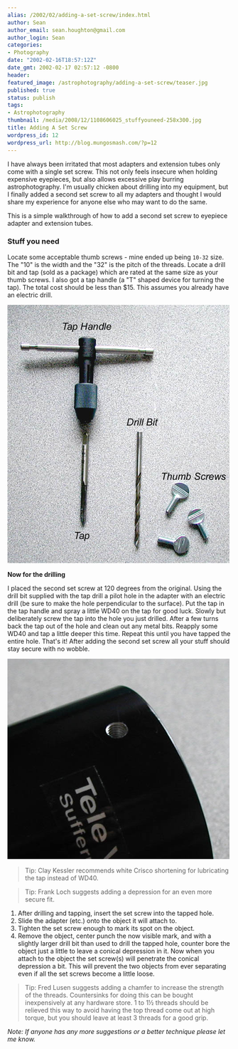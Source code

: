 ```yaml
---
alias: /2002/02/adding-a-set-screw/index.html
author: Sean
author_email: sean.houghton@gmail.com
author_login: Sean
categories:
- Photography
date: "2002-02-16T18:57:12Z"
date_gmt: 2002-02-17 02:57:12 -0800
header:
featured_image: /astrophotography/adding-a-set-screw/teaser.jpg
published: true
status: publish
tags:
- Astrophotography
thumbnail: /media/2008/12/1108606025_stuffyouneed-258x300.jpg
title: Adding A Set Screw
wordpress_id: 12
wordpress_url: http://blog.mungosmash.com/?p=12
---
```

I have always been irritated that most adapters and extension tubes only come with a single set screw. This not only feels insecure when holding expensive eyepieces, but also allows excessive play burring astrophotography. I'm usually chicken about drilling into my equipment, but I finally added a second set screw to all my adapters and thought I would share my experience for anyone else who may want to do the same.

This is a simple walkthrough of how to add a second set screw to eyepiece adapter and extension tubes.

### Stuff you need
Locate some acceptable thumb screws - mine ended up being `10-32` size. The "10" is the width and the "32" is the pitch of the threads. Locate a drill bit and tap (sold as a package) which are rated at the same size as your thumb screws. I also got a tap handle (a "T" shaped device for turning the tap). The total cost should be less than $15. This assumes you already have an electric drill.

![](1108606025_stuffyouneed.jpg)

**Now for the drilling**

I placed the second set screw at 120 degrees from the original. Using the drill bit supplied with the tap drill a pilot hole in the adapter with an electric drill (be sure to make the hole perpendicular to the surface). Put the tap in the tap handle and spray a little WD40 on the tap for good luck. Slowly but deliberately screw the tap into the hole you just drilled. After a few turns back the tap out of the hole and clean out any metal bits. Reapply some WD40 and tap a little deeper this time. Repeat this until you have tapped the entire hole. That's it! After adding the second set screw all your stuff should stay secure with no wobble.

![](1108606108_nicelittlehole.jpg)

> Tip: Clay Kessler recommends white Crisco shortening for lubricating the tap instead of WD40.

> Tip: Frank Loch suggests adding a depression for an even more secure fit.

1. After drilling and tapping, insert the set screw into the tapped hole.
1. Slide the adapter (etc.) onto the object it will attach to.
1. Tighten the set screw enough to mark its spot on the object.
1. Remove the object, center punch the now visible mark, and with a slightly larger drill bit than used to drill the tapped hole, counter bore the object just a little to leave a conical depression in it. Now when you attach to the object the set screw(s) will penetrate the conical depression a bit. This will prevent the two objects from ever separating even if all the set screws become a little loose.

> Tip: Fred Lusen suggests adding a chamfer to increase the strength of the threads. Countersinks for doing this can be bought inexpensively at any hardware store. 1 to 1&frac12; threads should be relieved this way to avoid having the top thread come out at high torque, but you should leave at least 3 threads for a good grip.

*Note: If anyone has any more suggestions or a better technique please let me know.*

